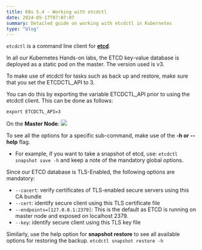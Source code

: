 ```yaml
---
title: K8s 5.4 - Working with etcdctl
date: 2024-05-17T07:07:07
summary: Detailed guide on working with etcdctl in Kubernetes
type: "blog"
---
```

`etcdctl` is a command line client for [**etcd**](https://github.com/coreos/etcd).

In all our Kubernetes Hands-on labs, the ETCD key-value database is deployed as a static pod on the master. The version used is v3.

To make use of etcdctl for tasks such as back up and restore, make sure that you set the ETCDCTL_API to 3.

You can do this by exporting the variable ETCDCTL_API prior to using the etcdctl client. This can be done as follows:

`export ETCDCTL_API=3`

On the **Master Node**:
![](https://process.fs.teachablecdn.com/ADNupMnWyR7kCWRvm76Laz/resize=width:1000/https://www.filepicker.io/api/file/T7Y4a6aUTyOy9W2ZpfeV)

To see all the options for a specific sub-command, make use of the **-h or --help** flag.
- For example, if you want to take a snapshot of etcd, use: `etcdctl snapshot save -h` and keep a note of the mandatory global options.

Since our ETCD database is TLS-Enabled, the following options are mandatory:
- `--cacert`: verify certificates of TLS-enabled secure servers using this CA bundle
- `--cert`: identify secure client using this TLS certificate file
- `--endpoints=[127.0.0.1:2379]`: This is the default as ETCD is running on master node and exposed on localhost 2379.
- `--key`: identify secure client using this TLS key file

Similarly, use the help option for **snapshot restore** to see all available options for restoring the backup.
`etcdctl snapshot restore -h`